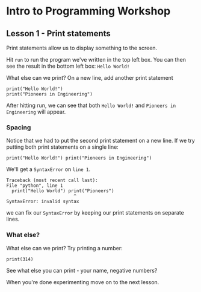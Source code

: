 # Intro to Programming Workshop

## Lesson 1 - Print statements

Print statements allow us to display something to the screen.

Hit `run` to run the program we've written in the top left box. You can then see the result in the bottom left box: `Hello World!`

What else can we print? On a new line, add another print statement

    print("Hello World!")
    print("Pioneers in Engineering")

After hitting run, we can see that both `Hello World!` and `Pioneers in Engineering` will appear.

### Spacing
Notice that we had to put the second print statement on a new line. If we try putting both print statements on a single line:

    print("Hello World!") print("Pioneers in Engineering")
    
We'll get a `SyntaxError` on `line 1`.

    Traceback (most recent call last):
    File "python", line 1
      print("Hello World") print("Pioneers")
                             ^
    SyntaxError: invalid syntax
    
we can fix our `SyntaxError` by keeping our print statements on separate lines.

### What else?

What else can we print? Try printing a number:

    print(314)

See what else you can print - your name, negative numbers?

When you're done experimenting move on to the next lesson.
